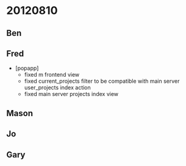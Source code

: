 # 20120810

## Ben



## Fred
- [popapp]
  - fixed m frontend view
  - fixed current_projects filter to be compatible with main server user_projects index action
  - fixed main server projects index view



## Mason



## Jo



## Gary
